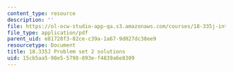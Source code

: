 ```yaml
---
content_type: resource
description: ''
file: https://ol-ocw-studio-app-qa.s3.amazonaws.com/courses/18-335j-introduction-to-numerical-methods-spring-2019/15cb5aa598e55798893ef4839a6e8309_MIT18_335JS19_pset2sol.pdf
file_type: application/pdf
parent_uid: e81728f3-82ce-c39a-1a67-9d027dc38ee9
resourcetype: Document
title: 18.335J Problem set 2 solutions
uid: 15cb5aa5-98e5-5798-893e-f4839a6e8309
---
```

